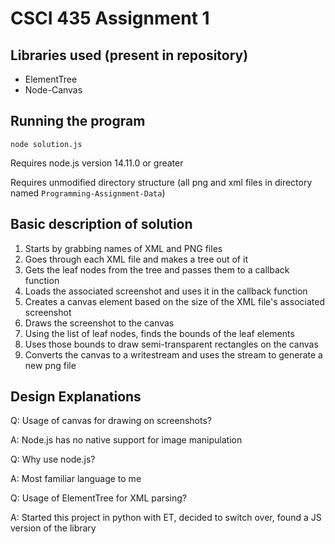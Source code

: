 # CSCI 435 Assignment 1

## Libraries used (present in repository)

- ElementTree
- Node-Canvas

## Running the program

`node solution.js`

Requires node.js version 14.11.0 or greater

Requires unmodified directory structure
(all png and xml files in directory named `Programming-Assignment-Data`)

## Basic description of solution

1. Starts by grabbing names of XML and PNG files
2. Goes through each XML file and makes a tree out of it
3. Gets the leaf nodes from the tree and passes them to a callback function
4. Loads the associated screenshot and uses it in the callback function
5. Creates a canvas element based on the size of the XML file's associated screenshot
6. Draws the screenshot to the canvas
7. Using the list of leaf nodes, finds the bounds of the leaf elements
8. Uses those bounds to draw semi-transparent rectangles on the canvas
9. Converts the canvas to a writestream and uses the stream to generate a new png file

## Design Explanations

Q: Usage of canvas for drawing on screenshots?

A: Node.js has no native support for image manipulation

Q: Why use node.js?

A: Most familiar language to me

Q: Usage of ElementTree for XML parsing?

A: Started this project in python with ET, decided to switch over, found a JS version of the library
